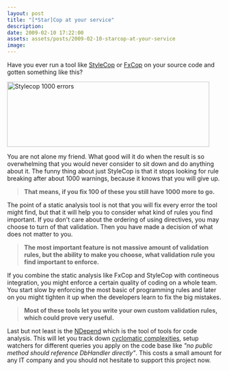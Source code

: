 ```yaml
---
layout: post
title: "[*Star]Cop at your service"
description:
date: 2009-02-10 17:22:00
assets: assets/posts/2009-02-10-starcop-at-your-service
image: 
---
```


<p>Have you ever run a tool like <a href="http://code.msdn.microsoft.com/sourceanalysis">StyleCop</a> or <a href="http://msdn.microsoft.com/en-us/library/bb429476(VS.80).aspx">FxCop</a> on your source code and gotten something like this?</p>
<p><img height="152" width="473" alt="Stylecop 1000 errors" src="http://litemedia.info/media/Default/Mint/stylecop1.png" title="Stylecop 1000 errors" style="margin-right: 50px;" class="alignnone size-full wp-image-165" /></p>
<p>You are not alone my friend. What good will it do when the result is so overwhelming that you would never consider to sit down and do anything about it. The funny thing about just StyleCop is that it stops looking for rule breaking after about 1000 warnings, because it knows that you will give up.</p>
<blockquote><strong>That means, if you fix 100 of these you still have 1000 more to go.</strong></blockquote>
<p>The point of a static analysis tool is not that you will fix every error the tool might find, but that it will help you to consider what kind of rules you find important. If you don't care about the ordering of using directives, you may choose to turn of that validation. Then you have made a decision of what does not matter to you.</p>
<blockquote><strong>The most important feature is not massive amount of validation rules, but the ability to make you choose, what validation rule you find important to enforce.</strong></blockquote>
<p>If you combine the static analysis like FxCop and StyleCop with contineous integration, you might enforce a certain quality of coding on a whole team. You start slow by enforcing the most basic of programming rules and later on you might tighten it up when the developers learn to fix the big mistakes.</p>
<blockquote><strong>Most of these tools let you write your own custom validation rules, which could prove very useful.</strong></blockquote>
<p>Last but not least is the <a href="http://www.ndepend.com/">NDepend</a> which is the tool of tools for code analysis. This will let you track down <a href="http://en.wikipedia.org/wiki/Cyclomatic_complexity">cyclomatic</a><a href="http://en.wikipedia.org/wiki/Cyclomatic_complexity"> complexities</a>, setup watchers for different queries you apply on the code base like <em>"no public method should reference DbHandler directly"</em>. This costs a small amount for any IT company and you should not hesitate to support this project now.</p>

